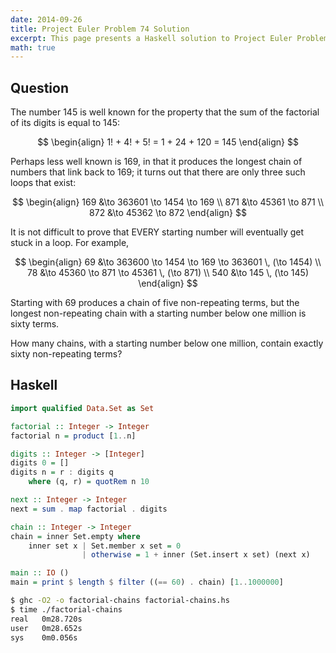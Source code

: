 ```yaml
---
date: 2014-09-26
title: Project Euler Problem 74 Solution
excerpt: This page presents a Haskell solution to Project Euler Problem 74.
math: true
---
```



## Question

The number 145 is well known for the property that the sum of the
factorial of its digits is equal to 145:

$$
\begin{align}
1! + 4! + 5! = 1 + 24 + 120 = 145
\end{align}
$$

Perhaps less well known is 169, in that it produces the longest chain of
numbers that link back to 169; it turns out that there are only three
such loops that exist:

$$
\begin{align}
169 &\to 363601 \to 1454 \to 169 \\
871 &\to 45361 \to 871 \\
872 &\to 45362 \to 872
\end{align}
$$

It is not difficult to prove that EVERY starting number will eventually
get stuck in a loop. For example,

$$
\begin{align}
69 &\to 363600 \to 1454 \to 169 \to 363601 \, (\to 1454) \\
78 &\to 45360 \to 871 \to 45361 \, (\to 871) \\
540 &\to 145 \, (\to 145)
\end{align}
$$

Starting with 69 produces a chain of five non-repeating terms, but the
longest non-repeating chain with a starting number below one million is
sixty terms.

How many chains, with a starting number below one million, contain
exactly sixty non-repeating terms?







## Haskell

```haskell
import qualified Data.Set as Set

factorial :: Integer -> Integer
factorial n = product [1..n]

digits :: Integer -> [Integer]
digits 0 = []
digits n = r : digits q
    where (q, r) = quotRem n 10

next :: Integer -> Integer
next = sum . map factorial . digits

chain :: Integer -> Integer
chain = inner Set.empty where
    inner set x | Set.member x set = 0
                | otherwise = 1 + inner (Set.insert x set) (next x)

main :: IO ()
main = print $ length $ filter ((== 60) . chain) [1..1000000]
```


```bash
$ ghc -O2 -o factorial-chains factorial-chains.hs
$ time ./factorial-chains
real   0m28.720s
user   0m28.652s
sys    0m0.056s
```


